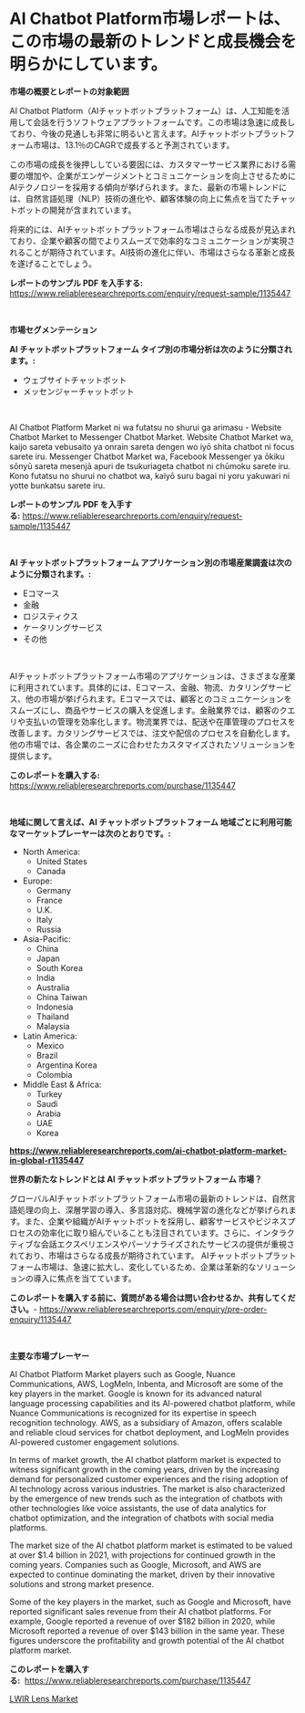 <p><h1>AI Chatbot Platform市場レポートは、この市場の最新のトレンドと成長機会を明らかにしています。</h1></p><p><strong>市場の概要とレポートの対象範囲</strong></p>
<p><p>AI Chatbot Platform（AIチャットボットプラットフォーム）は、人工知能を活用して会話を行うソフトウェアプラットフォームです。この市場は急速に成長しており、今後の見通しも非常に明るいと言えます。AIチャットボットプラットフォーム市場は、13.1％のCAGRで成長すると予測されています。</p><p>この市場の成長を後押ししている要因には、カスタマーサービス業界における需要の増加や、企業がエンゲージメントとコミュニケーションを向上させるためにAIテクノロジーを採用する傾向が挙げられます。また、最新の市場トレンドには、自然言語処理（NLP）技術の進化や、顧客体験の向上に焦点を当てたチャットボットの開発が含まれています。</p><p>将来的には、AIチャットボットプラットフォーム市場はさらなる成長が見込まれており、企業や顧客の間でよりスムーズで効率的なコミュニケーションが実現されることが期待されています。AI技術の進化に伴い、市場はさらなる革新と成長を遂げることでしょう。</p></p>
<p><strong>レポートのサンプル PDF を入手する:</strong> <a href="https://www.reliableresearchreports.com/enquiry/request-sample/1135447">https://www.reliableresearchreports.com/enquiry/request-sample/1135447</a></p>
<p>&nbsp;</p>
<p><strong>市場セグメンテーション</strong></p>
<p><strong>AI チャットボットプラットフォーム タイプ別の市場分析は次のように分類されます。:</strong></p>
<p><ul><li>ウェブサイトチャットボット</li><li>メッセンジャーチャットボット</li></ul></p>
<p>&nbsp;</p>
<p><p>AI Chatbot Platform Market ni wa futatsu no shurui ga arimasu - Website Chatbot Market to Messenger Chatbot Market. Website Chatbot Market wa, kaijo sareta vebusaito ya onrain sareta dengen wo iyō shita chatbot ni focus sarete iru. Messenger Chatbot Market wa, Facebook Messenger ya ōkiku sōnyū sareta mesenjā apuri de tsukuriageta chatbot ni chūmoku sarete iru. Kono futatsu no shurui no chatbot wa, kaiyō suru bagai ni yoru yakuwari ni yotte bunkatsu sarete iru.</p></p>
<p><strong>レポートのサンプル PDF を入手する:</strong>&nbsp;<a href="https://www.reliableresearchreports.com/enquiry/request-sample/1135447">https://www.reliableresearchreports.com/enquiry/request-sample/1135447</a></p>
<p>&nbsp;</p>
<p><strong> AI チャットボットプラットフォーム アプリケーション別の市場産業調査は次のように分類されます。:</strong></p>
<p><ul><li>Eコマース</li><li>金融</li><li>ロジスティクス</li><li>ケータリングサービス</li><li>その他</li></ul></p>
<p>&nbsp;</p>
<p><p>AIチャットボットプラットフォーム市場のアプリケーションは、さまざまな産業に利用されています。具体的には、Eコマース、金融、物流、カタリングサービス、他の市場が挙げられます。Eコマースでは、顧客とのコミュニケーションをスムーズにし、商品やサービスの購入を促進します。金融業界では、顧客のクエリや支払いの管理を効率化します。物流業界では、配送や在庫管理のプロセスを改善します。カタリングサービスでは、注文や配信のプロセスを自動化します。他の市場では、各企業のニーズに合わせたカスタマイズされたソリューションを提供します。</p></p>
<p><strong>このレポートを購入する:</strong>&nbsp; <a href="https://www.reliableresearchreports.com/purchase/1135447">https://www.reliableresearchreports.com/purchase/1135447</a></p>
<p>&nbsp;</p>
<p><strong>地域に関して言えば、AI チャットボットプラットフォーム 地域ごとに利用可能なマーケットプレーヤーは次のとおりです。:</strong></p>
<p><ul>
    <li>
        North America:
        <ul>
            <li>United States</li>
            <li>Canada</li>
        </ul>
    </li>
    <li>
        Europe:
        <ul>
            <li>Germany</li>
            <li>France</li>
            <li>U.K.</li>
            <li>Italy</li>
            <li>Russia</li>
        </ul>
    </li>
    <li>
        Asia-Pacific:
        <ul>
            <li>China</li>
            <li>Japan</li>
            <li>South Korea</li>
            <li>India</li>
            <li>Australia</li>
            <li>China Taiwan</li>
            <li>Indonesia</li>
            <li>Thailand</li>
            <li>Malaysia</li>
        </ul>
    </li>
    <li>
        Latin America:
        <ul>
            <li>Mexico</li>
            <li>Brazil</li>
            <li>Argentina Korea</li>
            <li>Colombia</li>
        </ul>
    </li>
    <li>
        Middle East & Africa:
        <ul>
            <li>Turkey</li>
            <li>Saudi</li>
            <li>Arabia</li>
            <li>UAE</li>
            <li>Korea</li>
        </ul>
    </li>
    </ul></p>
<p><strong><a href="https://www.reliableresearchreports.com/ai-chatbot-platform-market-in-global-r1135447">https://www.reliableresearchreports.com/ai-chatbot-platform-market-in-global-r1135447</a></strong>&nbsp;</p>
<p><strong>世界の新たなトレンドとは AI チャットボットプラットフォーム 市場？</strong></p>
<p><p>グローバルAIチャットボットプラットフォーム市場の最新のトレンドは、自然言語処理の向上、深層学習の導入、多言語対応、機械学習の進化などが挙げられます。また、企業や組織がAIチャットボットを採用し、顧客サービスやビジネスプロセスの効率化に取り組んでいることも注目されています。さらに、インタラクティブな会話エクスペリエンスやパーソナライズされたサービスの提供が重視されており、市場はさらなる成長が期待されています。 AIチャットボットプラットフォーム市場は、急速に拡大し、変化しているため、企業は革新的なソリューションの導入に焦点を当てています。</p></p>
<p><strong>このレポートを購入する前に、質問がある場合は問い合わせるか、共有してください。</strong>- <a href="https://www.reliableresearchreports.com/enquiry/pre-order-enquiry/1135447">https://www.reliableresearchreports.com/enquiry/pre-order-enquiry/1135447</a></p>
<p>&nbsp;</p>
<p><strong>主要な市場プレーヤー</strong></p>
<p><p>AI Chatbot Platform Market players such as Google, Nuance Communications, AWS, LogMeIn, Inbenta, and Microsoft are some of the key players in the market. Google is known for its advanced natural language processing capabilities and its AI-powered chatbot platform, while Nuance Communications is recognized for its expertise in speech recognition technology. AWS, as a subsidiary of Amazon, offers scalable and reliable cloud services for chatbot deployment, and LogMeIn provides AI-powered customer engagement solutions.</p><p>In terms of market growth, the AI chatbot platform market is expected to witness significant growth in the coming years, driven by the increasing demand for personalized customer experiences and the rising adoption of AI technology across various industries. The market is also characterized by the emergence of new trends such as the integration of chatbots with other technologies like voice assistants, the use of data analytics for chatbot optimization, and the integration of chatbots with social media platforms.</p><p>The market size of the AI chatbot platform market is estimated to be valued at over $1.4 billion in 2021, with projections for continued growth in the coming years. Companies such as Google, Microsoft, and AWS are expected to continue dominating the market, driven by their innovative solutions and strong market presence.</p><p>Some of the key players in the market, such as Google and Microsoft, have reported significant sales revenue from their AI chatbot platforms. For example, Google reported a revenue of over $182 billion in 2020, while Microsoft reported a revenue of over $143 billion in the same year. These figures underscore the profitability and growth potential of the AI chatbot platform market.</p></p>
<p><strong>このレポートを購入する:</strong>&nbsp;&nbsp;<a href="https://www.reliableresearchreports.com/purchase/1135447">https://www.reliableresearchreports.com/purchase/1135447</a></p>
<p><p><a href="https://invited-way-688.notion.site/LWIR-Lens-Market-The-Key-To-Successful-Business-Strategy-Forecast-Till-2031-315e9362b4d64296b7fbc17bf2ab14d4">LWIR Lens Market</a></p></p>